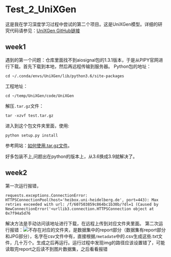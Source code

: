 # Test_2_UniXGen
这是我在学习深度学习过程中尝试的第二个项目。这是UniXGen模型。详细的研究代码请参见：[UniXGen GitHub链接](https://github.com/ttumyche/UniXGen)

## week1
遇到的第一个问题：仓库里面找不到aiosignal包的1.3.1版本，于是从PIPY官网进行下载。首先下载到本地，然后再远程传输到服务器。
Python包的地址：
~~~
cd ~/.conda/envs/UniXGen/lib/python3.6/site-packages
~~~
工程地址：
~~~
cd ~/temp/UniXGen/code/UniXGen
~~~
解压`.tar.gz`文件：
~~~
tar -xzvf test.tar.gz
~~~
进入到这个包文件夹里面，使用:
~~~
python setup.py install
~~~

参考网站：[如何使用.tar.gz文件](https://blog.csdn.net/abcdrachel/article/details/100665420)。

好多包装不上,问题出在python的版本上，从3.6换成3.9就解决了。

## week2

第一次运行报错，
~~~
requests.exceptions.ConnectionError: HTTPSConnectionPool(host='heibox.uni-heidelberg.de', port=443): Max retries exceeded with url: /f/607503859c864bc1b30b/?dl=1 (Caused by NewConnectionError('<urllib3.connection.HTTPSConnection object at 0x7f94a5d76
~~~
解决方法是手动访问该地址进行下载，在远程上传到对应文件夹里面。
第二次运行报错：![不存在对应的文件夹](https://github.com/Gbone414/Test_2_UniXGen/assets/143300567/9b991991-ec2b-4090-ac12-e310c91a4f08)，是数据集中的report部分（数据集有report部分和JPG部分），名字在csv文件中有，直接根据`/metadate`中的.csv生成这些.txt文件，几十万个。生成之后再运行。运行过程中发现img的路径应该设置错了，可能读取完report之后读不到图片数据集，之后看看报错

